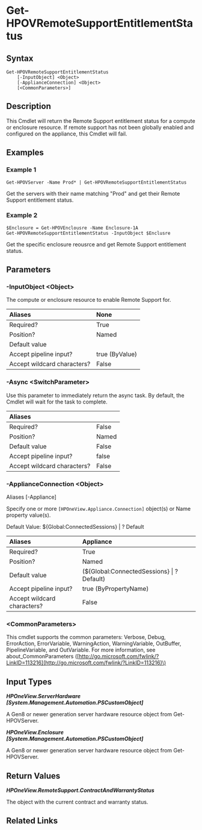 ﻿---
description: Disable Remote Support for a supported resource.
---

# Get-HPOVRemoteSupportEntitlementStatus

## Syntax

```text
Get-HPOVRemoteSupportEntitlementStatus
    [-InputObject] <Object>
    [-ApplianceConnection] <Object>
    [<CommonParameters>]
```

## Description

This Cmdlet will return the Remote Support entitlement status for a compute or enclosure resource.  If remote support has not been globally enabled and configured on the appliance, this Cmdlet will fail.

## Examples

###  Example 1 

```text
Get-HPOVServer -Name Prod* | Get-HPOVRemoteSupportEntitlementStatus

```

Get the servers with their name matching "Prod" and get their Remote Support entitlement status.

###  Example 2 

```text
$Enclosure = Get-HPOVEnclousre -Name Enclosure-1A
Get-HPOVRemoteSupportEntitlementStatus -InputObject $Enclusre

```

Get the specific enclosure reousrce and get Remote Support entitlement status.

## Parameters

### -InputObject &lt;Object&gt;

The compute or enclosure resource to enable Remote Support for.

| Aliases | None |
| :--- | :--- |
| Required? | True |
| Position? | Named |
| Default value |  |
| Accept pipeline input? | true (ByValue) |
| Accept wildcard characters? | False |

### -Async &lt;SwitchParameter&gt;

Use this parameter to immediately return the async task.  By default, the Cmdlet will wait for the task to complete.

| Aliases |  |
| :--- | :--- |
| Required? | False |
| Position? | Named |
| Default value | False |
| Accept pipeline input? | false |
| Accept wildcard characters? | False |

### -ApplianceConnection &lt;Object&gt;

Aliases [-Appliance]

Specify one or more `[HPOneView.Appliance.Connection]` object(s) or Name property value(s).

Default Value: ${Global:ConnectedSessions} | ? Default

| Aliases | Appliance |
| :--- | :--- |
| Required? | True |
| Position? | Named |
| Default value | (${Global:ConnectedSessions} &vert; ? Default) |
| Accept pipeline input? | true (ByPropertyName) |
| Accept wildcard characters? | False |

### &lt;CommonParameters&gt;

This cmdlet supports the common parameters: Verbose, Debug, ErrorAction, ErrorVariable, WarningAction, WarningVariable, OutBuffer, PipelineVariable, and OutVariable. For more information, see about\_CommonParameters \([http://go.microsoft.com/fwlink/?LinkID=113216](http://go.microsoft.com/fwlink/?LinkID=113216)\)

## Input Types

_**HPOneView.ServerHardware [System.Management.Automation.PSCustomObject]**_

A Gen8 or newer generation server hardware resource object from Get-HPOVServer.

_**HPOneView.Enclosure [System.Management.Automation.PSCustomObject]**_

A Gen8 or newer generation server hardware resource object from Get-HPOVServer.

## Return Values

_**HPOneView.RemoteSupport.ContractAndWarrantyStatus**_

The object with the current contract and warranty status.


## Related Links

